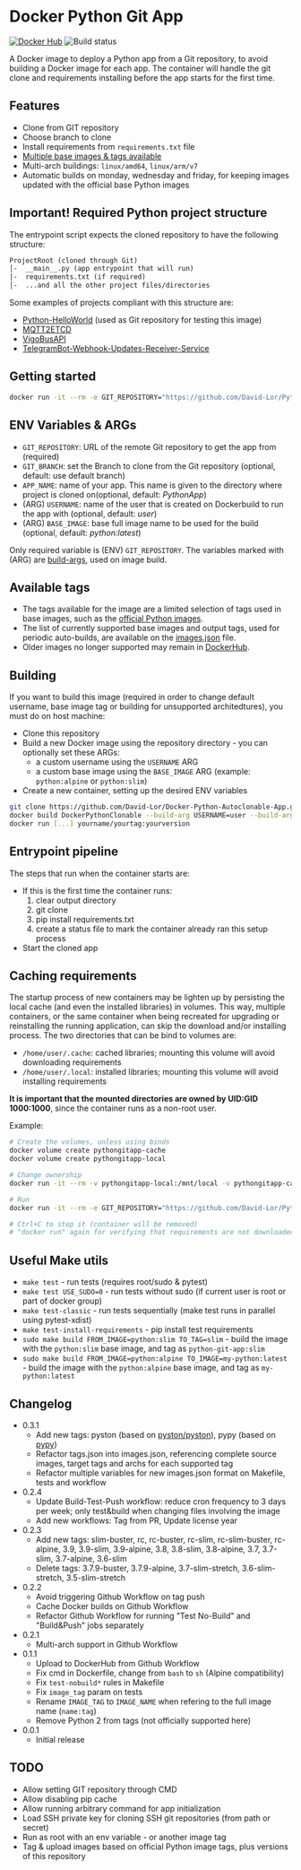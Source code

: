 # Docker Python Git App

[![Docker Hub](https://img.shields.io/badge/%20-DockerHub-blue?logo=docker&style=plastic)](https://hub.docker.com/r/davidlor/python-git-app)
![Build status](https://img.shields.io/github/workflow/status/David-Lor/Docker-Python-Git-App/Build,%20Test%20&%20Push?style=plastic)

A Docker image to deploy a Python app from a Git repository, to avoid building a Docker image for each app.
The container will handle the git clone and requirements installing before the app starts for the first time.

## Features

- Clone from GIT repository
- Choose branch to clone
- Install requirements from `requirements.txt` file
- [Multiple base images & tags available](images.json)
- Multi-arch buildings: `linux/amd64`, `linux/arm/v7`
- Automatic builds on monday, wednesday and friday, for keeping images updated with the official base Python images

## Important! Required Python project structure

The entrypoint script expects the cloned repository to have the following structure:

```txt
ProjectRoot (cloned through Git)
│-  __main__.py (app entrypoint that will run)
|-  requirements.txt (if required)
│-  ...and all the other project files/directories
```

Some examples of projects compliant with this structure are:

- [Python-HelloWorld](https://github.com/David-Lor/Python-HelloWorld) (used as Git repository for testing this image)
- [MQTT2ETCD](https://github.com/David-Lor/MQTT2ETCD)
- [VigoBusAPI](https://github.com/David-Lor/Python_VigoBusAPI)
- [TelegramBot-Webhook-Updates-Receiver-Service](https://github.com/David-Lor/TelegramBot-Webhook-Updates-Receiver-Service)

## Getting started

```bash
docker run -it --rm -e GIT_REPOSITORY="https://github.com/David-Lor/Python-HelloWorld.git" davidlor/python-git-app
```

## ENV Variables & ARGs

- `GIT_REPOSITORY`: URL of the remote Git repository to get the app from (required)
- `GIT_BRANCH`: set the Branch to clone from the Git repository (optional, default: use default branch)
- `APP_NAME`: name of your app. This name is given to the directory where project is cloned on(optional, default: _PythonApp_)
- (ARG) `USERNAME`: name of the user that is created on Dockerbuild to run the app with (optional, default: _user_)
- (ARG) `BASE_IMAGE`: base full image name to be used for the build (optional, default: _python:latest_)

Only required variable is (ENV) `GIT_REPOSITORY`.
The variables marked with (ARG) are [build-args](https://docs.docker.com/engine/reference/commandline/build/#set-build-time-variables---build-arg), used on image build.

## Available tags

- The tags available for the image are a limited selection of tags used in base images, such as the [official Python images](https://hub.docker.com/_/python/).
- The list of currently supported base images and output tags, used for periodic auto-builds, are available on the [images.json](images.json) file.
- Older images no longer supported may remain in [DockerHub](https://hub.docker.com/r/davidlor/python-git-app/tags?page=1&ordering=-last_updated).

## Building

If you want to build this image (required in order to change default username, base image tag or building
for unsupported architedtures), you must do on host machine:

- Clone this repository
- Build a new Docker image using the repository directory - you can optionally set these ARGs:
  - a custom username using the `USERNAME` ARG
  - a custom base image using the `BASE_IMAGE` ARG (example: `python:alpine` or `python:slim`)
- Create a new container, setting up the desired ENV variables

```bash
git clone https://github.com/David-Lor/Docker-Python-Autoclonable-App.git DockerPythonClonable
docker build DockerPythonClonable --build-arg USERNAME=user --build-arg BASE_IMAGE=python:slim -t yourname/yourtag:yourversion
docker run [...] yourname/yourtag:yourversion
```

## Entrypoint pipeline

The steps that run when the container starts are:

- If this is the first time the container runs:
    1. clear output directory
    2. git clone
    3. pip install requirements.txt
    4. create a status file to mark the container already ran this setup process
- Start the cloned app

## Caching requirements

The startup process of new containers may be lighten up by persisting the local cache (and even the installed libraries) in volumes.
This way, multiple containers, or the same container when being recreated for upgrading or reinstalling the running application, can skip the download and/or installing process.
The two directories that can be bind to volumes are:

- `/home/user/.cache`: cached libraries; mounting this volume will avoid downloading requirements
- `/home/user/.local`: installed libraries; mounting this volume will avoid installing requirements

**It is important that the mounted directories are owned by UID:GID 1000:1000**, since the container runs as a non-root user.

Example:

```bash
# Create the volumes, unless using binds
docker volume create pythongitapp-cache
docker volume create pythongitapp-local

# Change ownership
docker run -it --rm -v pythongitapp-local:/mnt/local -v pythongitapp-cache:/mnt/cache alpine sh -c "chown 1000:1000 /mnt/*"

# Run
docker run -it --rm -e GIT_REPOSITORY="https://github.com/David-Lor/Python-HelloWorld.git" -e GIT_BRANCH="fastapi" -v pythongitapp-local:/home/user/.local -v pythongitapp-cache:/home/user/.cache davidlor/python-git-app

# Ctrl+C to stop it (container will be removed)
# "docker run" again for verifying that requirements are not downloaded/installed again
```

## Useful Make utils

- `make test` - run tests (requires root/sudo & pytest)
- `make test USE_SUDO=0` - run tests without sudo (if current user is root or part of docker group)
- `make test-classic` - run tests sequentially (make test runs in parallel using pytest-xdist)
- `make test-install-requirements` - pip install test requirements
- `sudo make build FROM_IMAGE=python:slim TO_TAG=slim` - build the image with the `python:slim` base image, and tag as `python-git-app:slim`
- `sudo make build FROM_IMAGE=python:alpine TO_IMAGE=my-python:latest` - build the image with the `python:alpine` base image, and tag as `my-python:latest`

## Changelog

- 0.3.1
  - Add new tags: pyston (based on [pyston/pyston](https://hub.docker.com/r/pyston/pyston)), pypy (based on [pypy](https://hub.docker.com/_/pypy))
  - Refactor tags.json into images.json, referencing complete source images, target tags and archs for each supported tag
  - Refactor multiple variables for new images.json format on Makefile, tests and workflow
- 0.2.4
  - Update Build-Test-Push workflow: reduce cron frequency to 3 days per week; only test&build when changing files involving the image
  - Add new workflows: Tag from PR, Update license year
- 0.2.3
  - Add new tags: slim-buster, rc, rc-buster, rc-slim, rc-slim-buster, rc-alpine, 3.9, 3.9-slim, 3.9-alpine, 3.8, 3.8-slim, 3.8-alpine, 3.7, 3.7-slim, 3.7-alpine, 3.6-slim
  - Delete tags: 3.7.9-buster, 3.7.9-alpine, 3.7-slim-stretch, 3.6-slim-stretch, 3.5-slim-stretch
- 0.2.2
    - Avoid triggering Github Workflow on tag push
    - Cache Docker builds on Github Workflow
    - Refactor Github Workflow for running "Test No-Build" and "Build&Push" jobs separately
- 0.2.1
    - Multi-arch support in Github Workflow
- 0.1.1
    - Upload to DockerHub from Github Workflow
    - Fix cmd in Dockerfile, change from `bash` to `sh` (Alpine compatibility)
    - Fix `test-nobuild*` rules in Makefile
    - Fix `image_tag` param on tests
    - Rename `IMAGE_TAG` to `IMAGE_NAME` when refering to the full image name (`name:tag`)
    - Remove Python 2 from tags (not officially supported here)
- 0.0.1
    - Initial release

## TODO

- Allow setting GIT repository through CMD
- Allow disabling pip cache
- Allow running arbitrary command for app initialization
- Load SSH private key for cloning SSH git repositories (from path or secret)
- Run as root with an env variable - or another image tag
- Tag & upload images based on official Python image tags, plus versions of this repository
